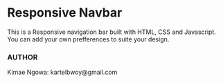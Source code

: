 <h1>Responsive Navbar</h1>
<p>This is a Responsive navigation bar built with HTML, CSS and Javascript.<br>
You can add your own prefferences to suite your design.</p>

<h3>AUTHOR</h3>
<p>Kimae Ngowa: kartelbwoy@gmail.com</p>

